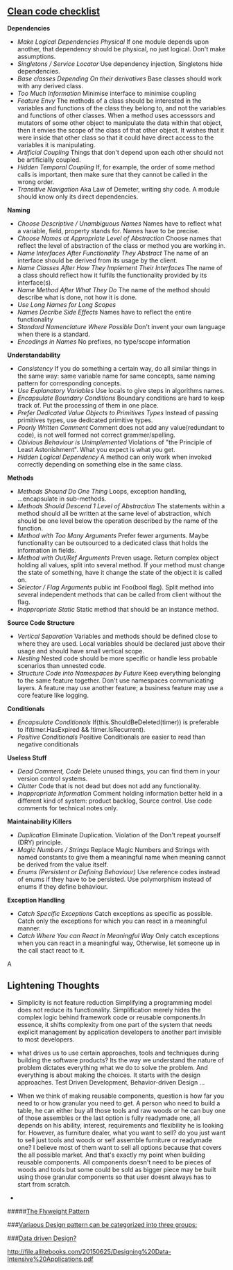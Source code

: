 [Clean code checklist](https://github.com/bhochhi/design-pattern-guide/wiki/clean-code-checklist)
---

__Dependencies__
* _Make Logical Dependencies Physical_ If one module depends upon another, that dependency should be physical, no just logical. Don't make assumptions. 
* _Singletons / Service Locator_ Use dependency injection, Singletons hide dependencies.
* _Base classes Depending On their derivatives_ Base classes should work with any derived class.
* _Too Much Information_ Minimise interface to minimise coupling
* _Feature Envy_ The methods of a class should be interested in the variables and functions of the class they belong to, and not the variables and functions of other classes. When a method uses accesssors and mutators of some other object to manipulate the data within that object, then it envies the scope of the class of that other object. It wishes that it were inside that other class so that it could have direct access to the variables it is manipulating.
* _Artificial Coupling_ Things that don't depend upon each other should not be artificially coupled.
* _Hidden Temporal Coupling_ If, for example, the order of some method calls is important, then make sure that they cannot be called in the wrong order.
* _Transitive Navigation_ Aka Law of Demeter, writing shy code. A module should know only its direct dependencies.


__Naming__
* _Choose Descriptive / Unambiguous Names_ Names have to reflect what a variable, field, property stands for. Names have to be precise.
* _Choose Names at Appropriate Level of Abstraction_ Choose names that reflect the level of abstraction of the class or method you are working in.
* _Name Interfaces After Functionality They Abstract_ The name of an interface should be derived from its usage by the client.
* _Name Classes After How They Implement Their Interfaces_ The name of a class should reflect how it fulfils the functionality provided by its interface(s).
* _Name Method After What They Do_ The name of the method should describe what is done, not how it is done.
* _Use Long Names for Long Scopes_
* _Names Decribe Side Effects_ Names have to reflect the entire functionality
* _Standard Namenclature Where Possible_ Don't invent your own language when there is a standard.
* _Encodings in Names_ No prefixes, no type/scope information

__Understandability__
* _Consistency_ If you do something a certain way, do all similar things in the same way: same variable name for same concepts, same naming pattern for corresponding concepts.
* _Use Explanatory Variables_ Use locals to give steps in algorithms names.
* _Encapsulate Boundary Conditions_ Boundary conditions are hard to keep track of. Put the processing of them in one place.
* _Prefer Dedicated Value Objects to Primitives Types_ Instead of passing primitives types, use dedicated primitive types.
* _Poorly Written Comment_ Comment does not add any value(redundant to code), is not well formed not correct grammer/spelling.
* _Obivious Behaviour is Unimplemented_ Violations of "the Principle of Least Astonishment". What you expect is what you get.
* _Hidden Logical Dependency_ A method can only work when invoked correctly depending on something else in the same class.


__Methods__
* _Methods Shound Do One Thing_ Loops, exception handling, ...encapsulate in sub-methods.
* _Methods Should Descend 1 Level of Abstraction_ The statements within a method should all be written at the same level of abstraction, which should be one level below the operation described by the name of the function.
* _Method with Too Many Arguments_ Prefer fewer arguments. Maybe functionality can be outsourced to a dedicated class that holds the information in fields.
* _Method with Out/Ref Arguments_ Preven usage. Return complex object holding all values, split into several method. If your method must change the state of something, have it change the state of the object it is called on.
* _Selector / Flag Arguments_ public int Foo(bool flag). Split method into several independent methods that can be called from client without the flag.
* _Inappropriate Static_ Static method that should be an instance method.

__Source Code Structure__
* _Vertical Separation_ Variables and methods should be defined close to where they are used. Local variables should be declared just above their usage and should have small vertical scope.
* _Nesting_ Nested code should be more specific or handle less probable scenarios than unnested code.
* _Structure Code into Namespaces by Future_ Keep everything belonging to the same feature together. Don't use namespaces communicating layers. A feature may use another feature; a business feature may use a core feature like logging.

__Conditionals__
* _Encapsulate Conditionals_ If(this.ShouldBeDeleted(timer)) is preferable to if(timer.HasExpired && !timer.IsRecurrent).
* _Positive Conditionals_ Positive Conditionals are easier to read than negative conditionals

__Useless Stuff__
* _Dead Comment, Code_ Delete unused things, you can find them in your version control systems.
* _Clutter_ Code that is not dead but does not add any functionality.
* _Inappropriate Information_ Comment holding information better held in a different kind of system: product backlog, Source control. Use code comments for technical notes only.

__Maintainability Killers__
* _Duplication_ Eliminate Duplication. Violation of the Don't repeat yourself (DRY) principle.
* _Magic Numbers / Strings_ Replace Magic Numbers and Strings with named constants to give them a meaningful name when meaning cannot be derived from the value itself. 
* _Enums (Persistent or Defining Behaviour)_ Use reference codes instead of enums if they have to be persisted. Use polymorphism instead of enums if they define behaviour. 

__Exception Handling__
* _Catch Specific Exceptions_ Catch exceptions as specific as possible. Catch only the exceptions for which you can react in a meaningful manner.
* _Catch Where You can React in Meaningful Way_ Only catch exceptions when you can react in a meaningful way, Otherwise, let someone up in the call stact react to it.


A



Lightening Thoughts
---
* Simplicity is not feature reduction
 Simplifying a programming model does not reduce its functionality. Simplification merely hides the complex logic behind framework code or reusable components.In essence, it shifts complexity from one part of the system that needs explicit management by application developers to another part invisible to most developers. 

*  what drives us to use certain approaches, tools and techniques during building the software products? Its the way we understand the nature of problem dictates everything what we do to solve the problem. And everything is about making the choices. It starts with the design approaches. Test Driven Development, Behavior-driven Design ...
*  When we think of making reusable components, question is how far you need to or how granular you need to get. A person who need to build a table, he can either buy all those tools and raw woods or he can buy one of those assembles or the last option is fully readymade one, all depends on his ability, interest, requirements and flexibility he is looking for. However, as furniture dealer, what you want to sell? do you just want to sell just tools and woods or self assemble furniture or readymade one? I believe most of them want to sell all options because that covers the all possible market. And that's exactly my point when building reusable components. All components doesn't need to be pieces of woods and tools but some could be sold as bigger piece may be built using those granular components so that user doesnt always has to start from scratch. 
*  


#####[The Flyweight Pattern](https://dzone.com/articles/the-flyweight-pattern?utm_medium=feed&utm_source=feedpress.me&utm_campaign=Feed:%20dzone%2Fjava)


###[Variaous Design pattern can be categorized into three groups:](https://github.com/bhochhi/design-pattern-guide/wiki/Various-Design-patterns)

   
   
###[Data driven Design?](https://github.com/bhochhi/design-pattern-guide/wiki/data-driven-design) 








http://file.allitebooks.com/20150625/Designing%20Data-Intensive%20Applications.pdf



